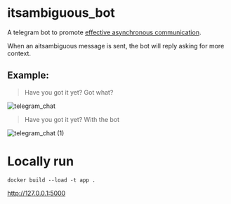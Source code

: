 # itsambiguous_bot

A telegram bot to promote [effective asynchronous communication](https://docs.google.com/document/d/1DCSjxtKbighLtEhjq3hRmPcCBILyGpNWElY_6-w0ALU/edit).

When an aitsambiguous message is sent, the bot will reply asking for more context.

## Example:

> Have you got it yet? Got what?

![telegram_chat](https://user-images.githubusercontent.com/1718624/178341321-c9118390-6e7a-4048-a727-0aa677a4e356.png)

> Have you got it yet? With the bot

![telegram_chat (1)](https://user-images.githubusercontent.com/1718624/178341371-e3e2c6c5-8d74-4199-a424-63d4085b2157.png)



# Locally run
```
docker build --load -t app .
```

http://127.0.0.1:5000
